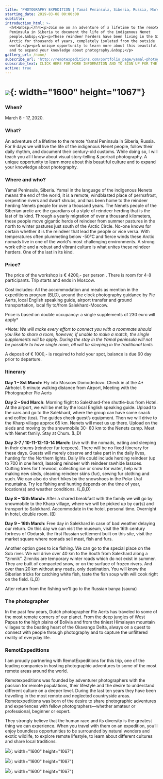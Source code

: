 ```yaml
---
title: 'PHOTOGRAPHY EXPEDITION | Yamal Peninsula, Siberia, Russia, March 8-17, 2020'
starting_date: 2019-03-08 00:00:00
subtitle:
introduction_html: >-
  <h4>&nbsp;</h4><p>Join me on an adventure of a lifetime to the remote Yamal
  Peninsula in Siberia to document the life of the indigenous Nenet
  people.&nbsp;</p><p>These reindeer herders have been living in the SIberian
  Arctic for thousands of years, completely isolated from the outside
  world.</p><p>A unique opportunity to learn more about this beautiful culture
  and to expand your knowledge about photography.&nbsp;</p>
gallery_url: /none/
subscribe_url: 'http://remotexpeditions.com/portfolio_page/yamal-photography-expedition/'
subscribe_text: CLICK HERE FOR MORE INFORMATION AND TO SIGN UP FOR THE EXPEDITION
active: true
---
```


# ![](/uploads/-dsc6365.jpg){: width="1600" height="1067"}

### When?

March 8 - 17, 2020.&nbsp;

### What?

An adventure of a lifetime to the remote Yamal Peninsula in Siberia, Russia. For 9 days we will live the life of the indigenous Nenet people, follow their daily rhythm, and document their century-old customs. While doing so, I will teach you all I know about visual story-telling & portrait photography. A unique opportunity to learn more about this beautiful culture and to expand your knowledge about photography.&nbsp;

### Where and who?

Yamal Peninsula, Siberia. Yamal in the language of the indigenous Nenets means the end of the world; it is a remote, windblasted place of permafrost, serpentine rivers and dwarf shrubs, and has been home to the reindeer herding Nenets people for over a thousand years. The Nenets people of the Siberian arctic are the guardians of a style of reindeer herding that is the last of its kind. Through a yearly migration of over a thousand kilometers, these people move gigantic herds of reindeer from summer pastures in the north to winter pastures just south of the Arctic Circle. No-one knows for certain whether it is the reindeer that lead the people or vice versa. With temperatures often plummeting below -50&deg;C and fierce winds these Arctic nomads live in one of the world's most challenging environments. A strong work ethic and a robust and vibrant culture is what unites these reindeer herders. One of the last in its kind.&nbsp;

### Price?

The price of the workshop is € 4200,- per person . There is room for 4-8 participants. Trip starts and ends in Moscow.&nbsp;

Cost includes: All the accommodation and meals as mention in the expeditions program (BLD), around the clock photography guidance by Pie Aerts, local English speaking guide, airport transfer and ground transportation, local fly to/from Salekhard-Moscow.

Price is based on double occupancy: a single supplements of 230 euro will apply\*

*\*Note: We will make every effort to connect you with a roommate should you like to share a room, however, if unable to make a match, the single supplements will be apply. During the stay in the Yamal peninsula will not be possible to have single room, all will be sleeping in the traditional tents*

A deposit of € 1000,- is required to hold your spot, balance is due 60 day prior to departure.

### Itinerary

**Day 1 – 8st March:** Fly into Moscow Domodedovo. Check in at the 4\* Airhotel. 5 minute walking distance from Airport, Meeting with the Photographer Pie Aerts

**Day 2 – 9nd March:** Morning flight to Salekhard-free shuttle-bus from Hotel. At the airport, we will be met by the local English speaking guide. Upload to the cars and go to the Salekhard, where the group can have some snack and coffee (tea). The guides check guest’s equipment. Then we will drive to the Kharp village approx 65 km. Nenets will meet us up there. Upload on the sleds and moving by the snowmobile 30- 80 km to the Nenets camp. Meet with Nenet family. Stay at Chum. (L,D)

**Day 3-7 / 10-11-12-13-14 March:** Live with the nomads, eating and sleeping in their chums (reindeer fur teepees). There will be no fixed itinerary for these days. Guests will merely observe and take part in the daily lives, hunting for the Northern lights. Daily life could include herding reindeer (up to 700 in one herd), lassoing reindeer with reindeer rawhide lassoes. Cutting trees for firewood, collecting ice or snow for water, help with making new sleds, cleaning reindeer skins (fur), sewing fur clothing and such. We can also do short hikes by the snowshoes in the Polar Ural mountains. Try ice fishing and hunting depends on the time of year, location(s) and weather conditions. (L,B,D)

**Day 8 – 15th March:** After a shared breakfast with the family we will go by snowmobile to the Kharp village, where we will be picked up by car(s) and transport to Salekhard. Accommodate in the hotel, personal time. Overnight in hotel, double room. (B)

**Day 9 – 16th March:** Free day in Salekhard in case of bad weather delaying our return. On this day we can visit the museum, visit the 16th century fortress of Obdursk, the first Russian settlement built on this site, visit the market square where nomads sell meat, fish and furs.

Another option goes to ice fishing. We can go to the special place on the Sob river. We will drive over 40 km to the South from Salekhard along a “zimnik”. Zimniks are temporary winter roads which do not exist in summer. They are built of compacted snow, or on the surface of frozen rivers. And over than 20 km without any roads, only destination. You will know the Siberian tricks for catching white fish, taste the fish soup with will cook right on the field. (L,D)

After return from the fishing we'll go to the Russian banya (sauna)

### The photographer

In the past few years, Dutch photographer Pie Aerts has traveled to some of the most remote corners of our planet. From the deep jungles of West Papua to the high plains of Bolivia and from the tiniest Himalayan mountain villages to the beating heart of the Okavango Delta, always on a quest to connect with people through photography and to capture the unfiltered reality of everyday life.&nbsp;

### RemotExpeditions

I am proudly partnering with RemotExpeditions for this trip, one of the leading companies in hosting photographic adventures to some of the most remote areas around the world.&nbsp;

Remotexpeditions was founded by adventurer photographers with the passion for remote populations, their lifestyle and the desire to understand different culture on a deeper level. During the last ten years they have been travelling in the most remote and neglected countryside areas. Remotexpeditions was born of the desire to share photographic adventures and experiences with fellow photographers—whether amateur or professional, beginner or expert.

They strongly believe that the human race and its diversity is the greatest thing we can experience. When you travel with them on an expedition, you’ll enjoy boundless opportunities to be surrounded by natural wonders and exotic wildlife, to explore remote lifestyle, to learn about different cultures and share local traditions.

![](/uploads/-dsc2477.jpg){: width="1600" height="1067"}

![](/uploads/-dsc6412.jpg){: width="1600" height="1067"}

![](/uploads/-dsc3112.jpg){: width="1600" height="1067"}